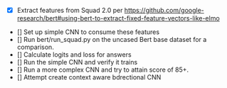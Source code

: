 - [X] Extract features from Squad 2.0 per https://github.com/google-research/bert#using-bert-to-extract-fixed-feature-vectors-like-elmo
- [] Set up simple CNN to consume these features
- [] Run bert/run_squad.py on the uncased Bert base dataset for a comparison.
- [] Calculate logits and loss for answers
- [] Run the simple CNN and verify it trains
- [] Run a more complex CNN and try to attain score of 85+.
- [] Attempt create context aware bdrectional CNN

